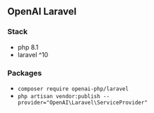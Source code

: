 ## OpenAI Laravel

### Stack
- php 8.1
- laravel ^10


### Packages
- `composer require openai-php/laravel`
- `php artisan vendor:publish --provider="OpenAI\Laravel\ServiceProvider"`